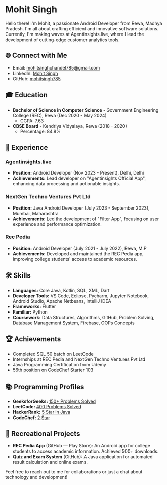 # Mohit Singh

Hello there! I'm Mohit, a passionate Android Developer from Rewa, Madhya Pradesh. I'm all about crafting efficient and innovative software solutions. Currently, I'm making waves at Agentinsights.live, where I lead the development of cutting-edge customer analytics tools.

## 🌐 Connect with Me

- Email: [mohitsinghchandel785@gmail.com](mailto:mohitsinghchandel785@gmail.com)
- LinkedIn: [Mohit Singh](https://www.linkedin.com/in/mohit-singh-37966720b/)
- GitHub: [mohitsingh785](https://github.com/mohitsingh785)

## 🎓 Education

- **Bachelor of Science in Computer Science** - Government Engineering College (REC), Rewa (Dec 2020 - May 2024)
  - CGPA: 7.63
- **CBSE Board** - Kendriya Vidyalaya, Rewa (2018 - 2020)
  - Percentage: 84.8%

## 💼 Experience

### Agentinsights.live
- **Position:** Android Developer (Nov 2023 - Present), Delhi, Delhi
- **Achievements:** Lead developer on "Agentinsights Official App", enhancing data processing and actionable insights.

### NextGen Techno Ventures Pvt Ltd
- **Position:** Java Android Developer (July 2023 - September 2023), Mumbai, Maharashtra
- **Achievements:** Led the development of "Filter App", focusing on user experience and performance optimization.

### Rec Pedia
- **Position:** Android Developer (July 2021 - July 2022), Rewa, M.P
- **Achievements:** Developed and maintained the REC Pedia app, improving college students' access to academic resources.

## 🛠 Skills

- **Languages:** Core Java, Kotlin, SQL, XML, Dart
- **Developer Tools:** VS Code, Eclipse, Pycharm, Jupyter Notebook, Android Studio, Apache Netbeans, IntelliJ IDEA
- **Frameworks:** Flutter
- **Familiar:** Python
- **Coursework:** Data Structures, Algorithms, GitHub, Problem Solving, Database Management System, Firebase, OOPs Concepts

## 🏆 Achievements

- Completed SQL 50 batch on LeetCode
- Internships at REC Pedia and NextGen Techno Ventures Pvt Ltd
- Java Programming Certification from Udemy
- 56th position on CodeChef Starter 103

## 📚 Programming Profiles

- **GeeksforGeeks:** [150+ Problems Solved](https://www.geeksforgeeks.org/user/mohitsinghchandel785)
- **LeetCode:** [400 Problems Solved](https://leetcode.com/mohitsinghchandel785)
- **HackerRank:** [5 Star in Java](https://www.hackerrank.com/mohitsinghchand1)
- **CodeChef:** [2 Star](https://www.codechef.com/users/mohit04022002)

## 📱 Recreational Projects

- **REC Pedia App** (GitHub — Play Store): An Android app for college students to access academic information. Achieved 500+ downloads.
- **Quiz and Exam System** (GitHub): A Java application for automated result calculation and online exams.

Feel free to reach out to me for collaborations or just a chat about technology and development!
